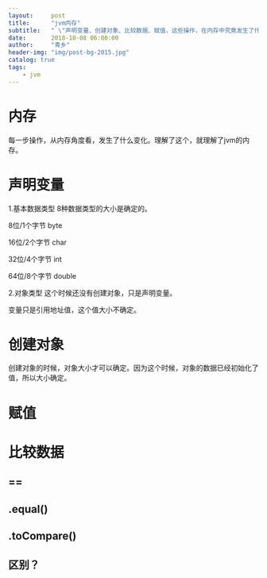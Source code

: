 ```yaml
---
layout:     post
title:      "jvm内存"
subtitle:   " \"声明变量、创建对象、比较数据、赋值，这些操作，在内存中究竟发生了什么\""
date:       2018-10-08 06:00:00
author:     "青乡"
header-img: "img/post-bg-2015.jpg"
catalog: true
tags:
    - jvm
---
```


# 内存
每一步操作，从内存角度看，发生了什么变化。理解了这个，就理解了jvm的内存。

# 声明变量
1.基本数据类型
8种数据类型的大小是确定的。

8位/1个字节
byte

16位/2个字节
char

32位/4个字节
int

64位/8个字节
double



2.对象类型
这个时候还没有创建对象，只是声明变量。

变量只是引用地址值，这个值大小不确定。



# 创建对象
创建对象的时候，对象大小才可以确定。因为这个时候，对象的数据已经初始化了值，所以大小确定。

# 赋值

# 比较数据
## ==

## .equal()

## .toCompare()

## 区别？
